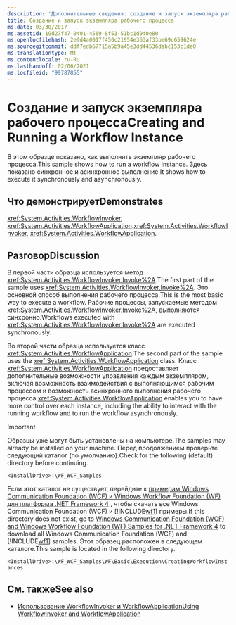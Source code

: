 ```yaml
---
description: 'Дополнительные сведения: создание и запуск экземпляра рабочего процесса'
title: Создание и запуск экземпляра рабочего процесса
ms.date: 03/30/2017
ms.assetid: 19d27f47-0491-4569-8f53-51bc1d940e80
ms.openlocfilehash: 2efd4a0017f450c21954e363af33be69c659624e
ms.sourcegitcommit: ddf7edb67715a5b9a45e3dd44536dabc153c1de0
ms.translationtype: MT
ms.contentlocale: ru-RU
ms.lasthandoff: 02/06/2021
ms.locfileid: "99787855"
---
```

# <a name="creating-and-running-a-workflow-instance"></a><span data-ttu-id="cb05e-103">Создание и запуск экземпляра рабочего процесса</span><span class="sxs-lookup"><span data-stu-id="cb05e-103">Creating and Running a Workflow Instance</span></span>

<span data-ttu-id="cb05e-104">В этом образце показано, как выполнить экземпляр рабочего процесса.</span><span class="sxs-lookup"><span data-stu-id="cb05e-104">This sample shows how to run a workflow instance.</span></span> <span data-ttu-id="cb05e-105">Здесь показано синхронное и асинхронное выполнение.</span><span class="sxs-lookup"><span data-stu-id="cb05e-105">It shows how to execute it synchronously and asynchronously.</span></span>

## <a name="demonstrates"></a><span data-ttu-id="cb05e-106">Что демонстрирует</span><span class="sxs-lookup"><span data-stu-id="cb05e-106">Demonstrates</span></span>

<span data-ttu-id="cb05e-107"><xref:System.Activities.WorkflowInvoker>, <xref:System.Activities.WorkflowApplication>.</span><span class="sxs-lookup"><span data-stu-id="cb05e-107"><xref:System.Activities.WorkflowInvoker>, <xref:System.Activities.WorkflowApplication>.</span></span>

## <a name="discussion"></a><span data-ttu-id="cb05e-108">Разговор</span><span class="sxs-lookup"><span data-stu-id="cb05e-108">Discussion</span></span>

<span data-ttu-id="cb05e-109">В первой части образца используется метод <xref:System.Activities.WorkflowInvoker.Invoke%2A>.</span><span class="sxs-lookup"><span data-stu-id="cb05e-109">The first part of the sample uses <xref:System.Activities.WorkflowInvoker.Invoke%2A>.</span></span> <span data-ttu-id="cb05e-110">Это основной способ выполнения рабочего процесса.</span><span class="sxs-lookup"><span data-stu-id="cb05e-110">This is the most basic way to execute a workflow.</span></span> <span data-ttu-id="cb05e-111">Рабочие процессы, запускаемые методом <xref:System.Activities.WorkflowInvoker.Invoke%2A>, выполняются синхронно.</span><span class="sxs-lookup"><span data-stu-id="cb05e-111">Workflows executed with <xref:System.Activities.WorkflowInvoker.Invoke%2A> are executed synchronously.</span></span>

<span data-ttu-id="cb05e-112">Во второй части образца используется класс <xref:System.Activities.WorkflowApplication>.</span><span class="sxs-lookup"><span data-stu-id="cb05e-112">The second part of the sample uses the <xref:System.Activities.WorkflowApplication> class.</span></span> <span data-ttu-id="cb05e-113">Класс <xref:System.Activities.WorkflowApplication> предоставляет дополнительные возможности управления каждым экземпляром, включая возможность взаимодействия с выполняющимся рабочим процессом и возможность асинхронного выполнения рабочего процесса.</span><span class="sxs-lookup"><span data-stu-id="cb05e-113"><xref:System.Activities.WorkflowApplication> enables you to have more control over each instance, including the ability to interact with the running workflow and to run the workflow asynchronously.</span></span>

> [!IMPORTANT]
> <span data-ttu-id="cb05e-114">Образцы уже могут быть установлены на компьютере.</span><span class="sxs-lookup"><span data-stu-id="cb05e-114">The samples may already be installed on your machine.</span></span> <span data-ttu-id="cb05e-115">Перед продолжением проверьте следующий каталог (по умолчанию).</span><span class="sxs-lookup"><span data-stu-id="cb05e-115">Check for the following (default) directory before continuing.</span></span>
>
> `<InstallDrive>:\WF_WCF_Samples`
>
> <span data-ttu-id="cb05e-116">Если этот каталог не существует, перейдите к [примерам Windows Communication Foundation (WCF) и Windows Workflow Foundation (WF) для платформа .NET Framework 4](https://www.microsoft.com/download/details.aspx?id=21459) , чтобы скачать все Windows Communication Foundation (WCF) и [!INCLUDE[wf1](../../../../includes/wf1-md.md)] примеры.</span><span class="sxs-lookup"><span data-stu-id="cb05e-116">If this directory does not exist, go to [Windows Communication Foundation (WCF) and Windows Workflow Foundation (WF) Samples for .NET Framework 4](https://www.microsoft.com/download/details.aspx?id=21459) to download all Windows Communication Foundation (WCF) and [!INCLUDE[wf1](../../../../includes/wf1-md.md)] samples.</span></span> <span data-ttu-id="cb05e-117">Этот образец расположен в следующем каталоге.</span><span class="sxs-lookup"><span data-stu-id="cb05e-117">This sample is located in the following directory.</span></span>
>
> `<InstallDrive>:\WF_WCF_Samples\WF\Basic\Execution\CreatingWorkflowInstances`

## <a name="see-also"></a><span data-ttu-id="cb05e-118">См. также</span><span class="sxs-lookup"><span data-stu-id="cb05e-118">See also</span></span>

- [<span data-ttu-id="cb05e-119">Использование WorkflowInvoker и WorkflowApplication</span><span class="sxs-lookup"><span data-stu-id="cb05e-119">Using WorkflowInvoker and WorkflowApplication</span></span>](../using-workflowinvoker-and-workflowapplication.md)
